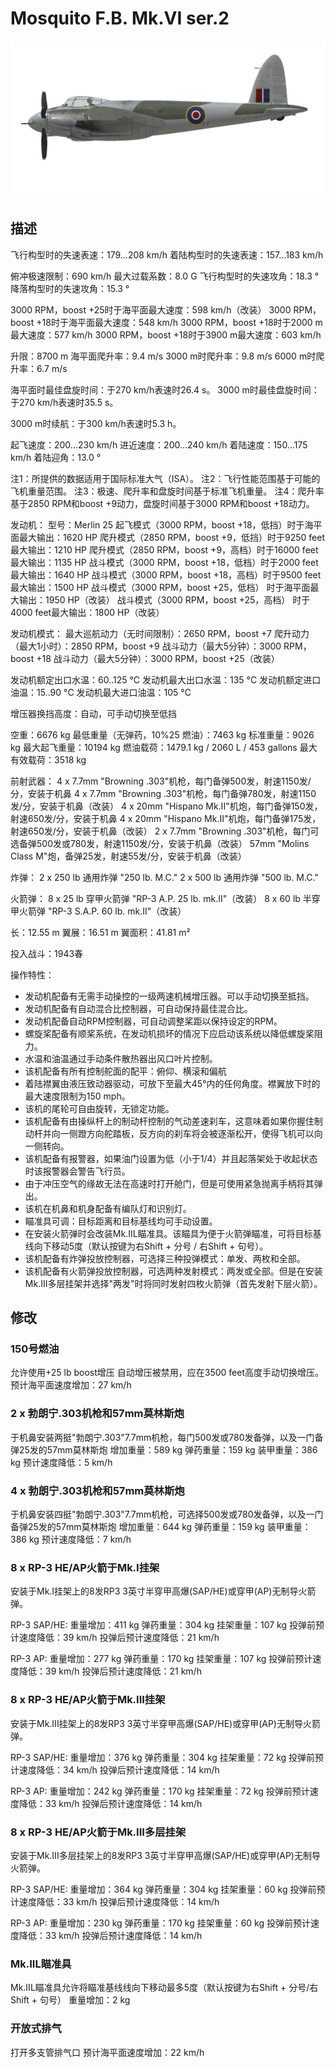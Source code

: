 ﻿# Mosquito F.B. Mk.VI ser.2

![mosquitofbmkvis2](../images/mosquitofbmkvis2.png)

## 描述

飞行构型时的失速表速：179...208 km/h
着陆构型时的失速表速：157...183 km/h

俯冲极速限制：690 km/h
最大过载系数：8.0 G
飞行构型时的失速攻角：18.3 °
降落构型时的失速攻角：15.3 °

3000 RPM，boost +25时于海平面最大速度：598 km/h（改装）
3000 RPM，boost +18时于海平面最大速度：548 km/h
3000 RPM，boost +18时于2000 m最大速度：577 km/h
3000 RPM，boost +18时于3900 m最大速度：603 km/h

升限：8700 m
海平面爬升率：9.4 m/s
3000 m时爬升率：9.8 m/s
6000 m时爬升率：6.7 m/s

海平面时最佳盘旋时间：于270 km/h表速时26.4 s。
3000 m时最佳盘旋时间：于270 km/h表速时35.5 s。

3000 m时续航：于300 km/h表速时5.3 h。

起飞速度：200...230 km/h
进近速度：200...240 km/h
着陆速度：150...175 km/h
着陆迎角：13.0 °

注1：所提供的数据适用于国际标准大气（ISA）。
注2：飞行性能范围基于可能的飞机重量范围。
注3：极速、爬升率和盘旋时间基于标准飞机重量。
注4：爬升率基于2850 RPM和boost +9动力，盘旋时间基于3000 RPM和boost +18动力。

发动机：
型号：Merlin 25
起飞模式（3000 RPM，boost +18，低挡）时于海平面最大输出：1620 HP
爬升模式（2850 RPM，boost +9，低挡）时于9250 feet最大输出：1210 HP
爬升模式（2850 RPM，boost +9，高档）时于16000 feet最大输出：1135 HP
战斗模式（3000 RPM，boost +18，低档）时于2000 feet最大输出：1640 HP
战斗模式（3000 RPM，boost +18，高档）时于9500 feet最大输出：1500 HP
战斗模式（3000 RPM，boost +25，低档） 时于海平面最大输出：1950 HP（改装）
战斗模式（3000 RPM，boost +25，高档） 时于4000 feet最大输出：1800 HP（改装）

发动机模式：
最大巡航动力（无时间限制）：2650 RPM，boost +7
爬升动力（最大1小时）：2850 RPM，boost +9
战斗动力（最大5分钟）：3000 RPM，boost +18
战斗动力（最大5分钟）：3000 RPM，boost +25（改装）

发动机额定出口水温：60..125 °C
发动机最大出口水温：135 °C
发动机额定进口油温：15..90 °C
发动机最大进口油温：105 °C

增压器换挡高度：自动，可手动切换至低挡

空重：6676 kg
最低重量（无弹药，10%25 燃油）：7463 kg
标准重量：9026 kg
最大起飞重量：10194 kg
燃油载荷：1479.1 kg / 2060 L / 453 gallons
最大有效载荷：3518 kg

前射武器：
4 x 7.7mm "Browning .303"机枪，每门备弹500发，射速1150发/分，安装于机鼻
4 x 7.7mm "Browning .303"机枪，每门备弹780发，射速1150发/分，安装于机鼻（改装）
4 x 20mm "Hispano Mk.II"机炮，每门备弹150发，射速650发/分，安装于机鼻
4 x 20mm "Hispano Mk.II"机炮，每门备弹175发，射速650发/分，安装于机鼻（改装）
2 x 7.7mm "Browning .303"机枪，每门可选备弹500发或780发，射速1150发/分，安装于机鼻（改装）
57mm "Molins Class M"炮，备弹25发，射速55发/分，安装于机鼻（改装）

炸弹：
2 x 250 lb 通用炸弹 "250 lb. M.C."
2 x 500 lb 通用炸弹 "500 lb. M.C."

火箭弹：
8 x 25 lb 穿甲火箭弹 "RP-3 A.P. 25 lb. mk.II"（改装）
8 x 60 lb 半穿甲火箭弹 "RP-3 S.A.P. 60 lb. mk.II"（改装）

长：12.55 m
翼展：16.51 m
翼面积：41.81 m²

投入战斗：1943春

操作特性：
- 发动机配备有无需手动操控的一级两速机械增压器。可以手动切换至抵挡。
- 发动机配备有自动混合比控制器，可自动保持最佳混合比。
- 发动机配备自动RPM控制器，可自动调整桨距以保持设定的RPM。
- 螺旋桨配备有顺桨系统，在发动机损坏的情况下应启动该系统以降低螺旋桨阻力。
- 水温和油温通过手动条件散热器出风口叶片控制。
- 该机配备有所有控制舵面的配平：俯仰、横滚和偏航
- 着陆襟翼由液压致动器驱动，可放下至最大45°内的任何角度。襟翼放下时的最大速度限制为150 mph。
- 该机的尾轮可自由旋转，无锁定功能。
- 该机配备有由操纵杆上的制动杆控制的气动差速刹车，这意味着如果你握住制动杆并向一侧蹬方向舵踏板，反方向的刹车将会被逐渐松开，使得飞机可以向一侧转向。
- 该机配备有报警器，如果油门设置为低（小于1/4）并且起落架处于收起状态时该报警器会警告飞行员。
- 由于冲压空气的缘故无法在高速时打开舱门，但是可使用紧急抛离手柄将其弹出。
- 该机在机鼻和机身配备有编队灯和识别灯。
- 瞄准具可调：目标距离和目标基线均可手动设置。
- 在安装火箭弹时会改装Mk.IIL瞄准具。该瞄具为便于火箭弹瞄准，可将目标基线向下移动5度（默认按键为右Shift + 分号 / 右Shift + 句号）。
- 该机配备有炸弹投放控制器，可选择三种投弹模式：单发、两枚和全部。
- 该机配备有火箭弹投放控制器，可选两种发射模式：两发或全部。但是在安装Mk.III多层挂架并选择"两发"时将同时发射四枚火箭弹（首先发射下层火箭）。

## 修改


### 150号燃油

允许使用+25 lb boost增压
自动增压被禁用，应在3500 feet高度手动切换增压。
预计海平面速度增加：27 km/h

### 2 x 勃朗宁.303机枪和57mm莫林斯炮 

于机鼻安装两挺"勃朗宁.303"7.7mm机枪，每门500发或780发备弹，以及一门备弹25发的57mm莫林斯炮
增加重量：589 kg
弹药重量：159 kg
装甲重量：386 kg
预计速度降低：5 km/h

### 4 x 勃朗宁.303机枪和57mm莫林斯炮

于机鼻安装四挺"勃朗宁.303"7.7mm机枪，可选择500发或780发备弹，以及一门备弹25发的57mm莫林斯炮
增加重量：644 kg
弹药重量：159 kg
装甲重量：386 kg
预计速度降低：7 km/h﻿

### 8 х RP-3 HE/AP火箭于Mk.I挂架

安装于Mk.I挂架上的8发RP3 3英寸半穿甲高爆(SAP/HE)或穿甲(AP)无制导火箭弹。

RP-3 SAP/HE:
重量增加：411 kg
弹药重量：304 kg
挂架重量：107 kg
投弹前预计速度降低：39 km/h
投弹后预计速度降低：21 km/h

RP-3 AP:
重量增加：277 kg
弹药重量：170 kg
挂架重量：107 kg
投弹前预计速度降低：39 km/h
投弹后预计速度降低：21 km/h﻿

### 8 х RP-3 HE/AP火箭于Mk.III挂架

安装于Mk.III挂架上的8发RP3 3英寸半穿甲高爆(SAP/HE)或穿甲(AP)无制导火箭弹。

RP-3 SAP/HE:
重量增加：376 kg
弹药重量：304 kg
挂架重量：72 kg
投弹前预计速度降低：34 km/h
投弹后预计速度降低：14 km/h

RP-3 AP:
重量增加：242 kg
弹药重量：170 kg
挂架重量：72 kg
投弹前预计速度降低：33 km/h
投弹后预计速度降低：14 km/h﻿

### 8 х RP-3 HE/AP火箭于Mk.III多层挂架

安装于Mk.III多层挂架上的8发RP3 3英寸半穿甲高爆(SAP/HE)或穿甲(AP)无制导火箭弹。

RP-3 SAP/HE:
重量增加：364 kg
弹药重量：304 kg
挂架重量：60 kg
投弹前预计速度降低：33 km/h
投弹后预计速度降低：14 km/h

RP-3 AP:
重量增加：230 kg
弹药重量：170 kg
挂架重量：60 kg
投弹前预计速度降低：33 km/h
投弹后预计速度降低：14 km/h

### Mk.IIL瞄准具

Mk.IIL瞄准具允许将瞄准基线线向下移动最多5度（默认按键为右Shift + 分号/右Shift + 句号）
重量增加：2 kg

### 开放式排气

打开多支管排气口
预计海平面速度增加：22 km/h